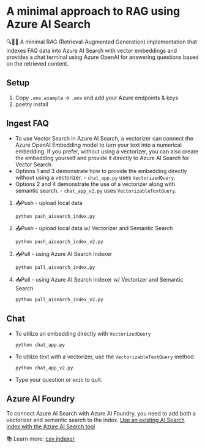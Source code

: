 # A minimal approach to RAG using Azure AI Search

🔍🤖💬 A minimal RAG (Retrieval-Augmented Generation) implementation that indexes FAQ data into Azure AI Search with vector embeddings and provides a chat terminal using Azure OpenAI for answering questions based on the retrieved content.

## Setup
1. Copy `.env.example` → `.env` and add your Azure endpoints & keys  
2. poetry install

## Ingest FAQ

- To use Vector Search in Azure AI Search, a vectorizer can connect the Azure OpenAI Embedding model to turn your text into a numerical embedding. If you prefer, without using a vectorizer, you can also create the embedding yourself and provide it directly to Azure AI Search for Vector Search. 
- Options 1 and 3 demonstrate how to provide the embedding directly without using a vectorizer. - `chat_app.py` uses `VectorizedQuery`. 
- Options 2 and 4 demonstrate the use of a vectorizer along with semantic search. - `chat_app_v2.py` uses `VectorizableTextQuery`.

1. 📤Push - upload local data
    ```python
    python push_aisearch_index.py 
    ```
2. 📤Push - upload local data w/ Vectorizer and Semantic Search
    ```python
    python push_aisearch_index_v2.py 
    ```
3. 📥Pull - using Azure AI Search Indexer
    ```python
    python pull_aisearch_index.py 
    ```
4. 📥Pull - using Azure AI Search Indexer w/ Vectorizer and Semantic Search
    ```python
    python pull_aisearch_index_v2.py 
    ```

## Chat

- To utilize an embedding directly with `VectorizedQuery`
    ```python
    python chat_app.py 
    ```
- To utilize text with a vectorizer, use the `VectorizableTextQuery` method.
    ```python
    python chat_app_v2.py 
    ```
- Type your question or `exit` to quit.

## Azure AI Foundry

To connect Azure AI Search with Azure AI Foundry, you need to add both a vectorizer and semantic search to the index. [Use an existing AI Search index with the Azure AI Search tool](https://review.learn.microsoft.com/en-us/azure/ai-foundry/agents/how-to/tools/azure-ai-search?branch=main&tabs=azurecli)

📚 Learn more: [csv indexer](https://github.com/Azure/azure-search-vector-samples/tree/main/demo-python/code/indexers/csv-indexer)
